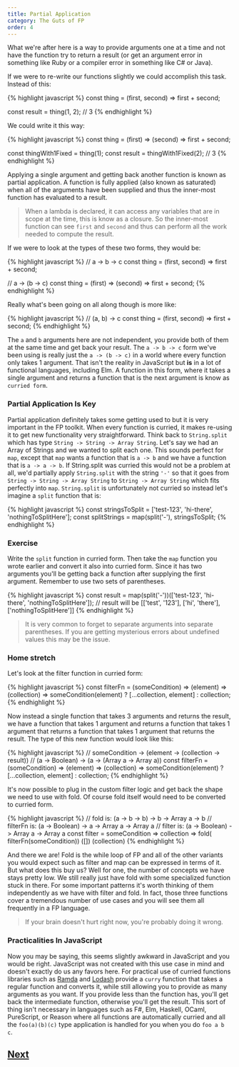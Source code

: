 ```yaml
---
title: Partial Application
category: The Guts of FP
order: 4
---
```


What we're after here is a way to provide arguments one at a time and not have the function try to return a result (or get an argument error in something like Ruby or a compiler error in something like C# or Java).

If we were to re-write our functions slightly we could accomplish this task. Instead of this:

{% highlight javascript %}
  const thing = (first, second) => first + second;

  const result = thing(1, 2); // 3
{% endhighlight %}

We could write it this way:

{% highlight javascript %}
  const thing = (first) => (second) => first + second;

  const thingWith1Fixed = thing(1);
  const result = thingWith1Fixed(2); // 3
{% endhighlight %}

Applying a single argument and getting back another function is known as partial application. A function is fully applied (also known as saturated) when all of the arguments have been supplied and thus the inner-most function has evaluated to a result.

> When a lambda is declared, it can access any variables that are in scope at the time, this is know as a closure. So the inner-most function can see `first` and `second` and thus can perform all the work needed to compute the result.

If we were to look at the types of these two forms, they would be:

{% highlight javascript %}
  // a -> b -> c
  const thing = (first, second) => first + second;

  // a -> (b -> c)
  const thing = (first) => (second) => first + second;
{% endhighlight %}

Really what's been going on all along though is more like:

{% highlight javascript %}
// (a, b) -> c
const thing = (first, second) => first + second;
{% endhighlight %}

The `a` and `b` arguments here are not independent, you provide both of them at the same time and get back your result. The `a -> b -> c` form we've been using is really just the `a -> (b -> c)` in a world where every function only takes 1 argument. That isn't the reality in JavaScript but **is** in a lot of functional languages, including Elm. A function in this form, where it takes a single argument and returns a function that is the next argument is know as `curried form`.

### Partial Application Is Key

Partial application definitely takes some getting used to but it is very important in the FP toolkit. When every function is curried, it makes re-using it to get new functionality very straightforward. Think back to `String.split` which has type `String -> String -> Array String`. Let's say we had an Array of Strings and we wanted to split each one. This sounds perfect for `map`, except that `map` wants a function that is `a -> b` and we have a function that is `a -> a -> b`. If String.split was curried this would not be a problem at all, we'd partially apply `String.split` with the string `'-'` so that it goes from `String -> String -> Array String` to `String -> Array String` which fits perfectly into `map`. `String.split` is unfortunately not curried so instead let's imagine a `split` function that is:

{% highlight javascript %}
  const stringsToSplit = ['test-123', 'hi-there', 'nothingToSplitHere'];
  const splitStrings = map(split('-'), stringsToSplit;
{% endhighlight %}

### Exercise

Write the `split` function in curried form. Then take the `map` function you wrote earlier and convert it also into curried form. Since it has two arguments you'll be getting back a function after supplying the first argument. Remember to use two sets of parentheses.

{% highlight javascript %}
  const result = map(split('-'))(['test-123', 'hi-there', 'nothingToSplitHere']);
  // result will be [['test', '123'], ['hi', 'there'], ['nothingToSplitHere']]
{% endhighlight %}

> It is very common to forget to separate arguments into separate parentheses. If you are getting mysterious errors about undefined values this may be the issue.

### Home stretch

Let's look at the filter function in curried form:

{% highlight javascript %}
  const filterFn = (someCondition) => (element) => (collection) =>
    someCondition(element)
      ? [...collection, element]
      : collection;
{% endhighlight %}

Now instead a single function that takes 3 arguments and returns the result, we have a function that takes 1 argument and returns a function that takes 1 argument that returns a function that takes 1 argument that returns the result. The type of this new function would look like this:

{% highlight javascript %}
  // someCondition  -> (element -> (collection -> result))
  // (a -> Boolean) -> (a       -> (Array a    -> Array a))
  const filterFn = (someCondition) => (element) => (collection) =>
    someCondition(element)
      ? [...collection, element]
      : collection;
{% endhighlight %}

It's now possible to plug in the custom filter logic and get back the shape we need to use with fold. Of course fold itself would need to be converted to curried form.

{% highlight javascript %}
  // fold is: (a -> b -> b) -> b -> Array a -> b
  // filterFn is: (a -> Boolean) -> a -> Array a -> Array a
  // filter is: (a -> Boolean) -> Array a -> Array a
  const filter = someCondition => collection =>
    fold(
      filterFn(someCondition))
      ([])
      (collection)
{% endhighlight %}

And there we are! Fold is the while loop of FP and all of the other variants you would expect such as filter and map can be expressed in terms of it. But what does this buy us? Well for one, the number of concepts we have stays pretty low. We still really just have fold with some specialized function stuck in there. For some important patterns it's worth thinking of them independently as we have with filter and fold. In fact, those three functions cover a tremendous number of use cases and you will see them all frequently in a FP language.

> If your brain doesn't hurt right now, you're probably doing it wrong.

### Practicalities In JavaScript

Now you may be saying, this seems slightly awkward in JavaScript and you would be right. JavaScript was not created with this use case in mind and doesn't exactly do us any favors here. For practical use of curried functions libraries such as [Ramda](http://ramdajs.com/) and [Lodash](https://lodash.com/) provide a `curry` function that takes a regular function and converts it, while still allowing you to provide as many arguments as you want. If you provide less than the function has, you'll get back the intermediate function, otherwise you'll get the result. This sort of thing isn't necessary in languages such as F#, Elm, Haskell, OCaml, PureScript, or Reason where all functions are automatically curried and all the `foo(a)(b)(c)` type application is handled for you when you do `foo a b c`.

## [Next](/4-fp-jitsu/compose-yourself)

